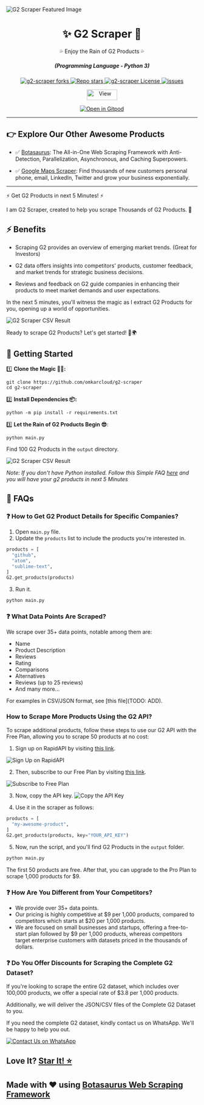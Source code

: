 ![G2 Scraper Featured Image](https://raw.githubusercontent.com/omkarcloud/g2-scraper/master/images/g2-scraper-featured-image.png)

<div align="center" style="margin-top: 0;">
  <h1>✨ G2 Scraper 🚀</h1>
  <p>💦 Enjoy the Rain of G2 Products 💦</p>
</div>
<em>
  <h5 align="center">(Programming Language - Python 3)</h5>
</em>
<p align="center">
  <a href="#">
    <img alt="g2-scraper forks" src="https://img.shields.io/github/forks/omkarcloud/g2-scraper?style=for-the-badge" />
  </a>
  <a href="#">
    <img alt="Repo stars" src="https://img.shields.io/github/stars/omkarcloud/g2-scraper?style=for-the-badge&color=yellow" />
  </a>
  <a href="#">
    <img alt="g2-scraper License" src="https://img.shields.io/github/license/omkarcloud/g2-scraper?color=orange&style=for-the-badge" />
  </a>
  <a href="https://github.com/omkarcloud/g2-scraper/issues">
    <img alt="issues" src="https://img.shields.io/github/issues/omkarcloud/g2-scraper?color=purple&style=for-the-badge" />
  </a>
</p>
<p align="center">
  <img src="https://views.whatilearened.today/views/github/omkarcloud/g2-scraper.svg" width="80px" height="28px" alt="View" />
</p>

<p align="center">
  <a href="https://gitpod.io/#https://github.com/omkarcloud/g2-scraper">
    <img alt="Open in Gitpod" src="https://gitpod.io/button/open-in-gitpod.svg" />
  </a>
</p>
  
---

## 👉 Explore Our Other Awesome Products


- ✅ [Botasaurus](https://github.com/omkarcloud/botasaurus): The All-in-One Web Scraping Framework with Anti-Detection, Parallelization, Asynchronous, and Caching Superpowers.

- ✅ [Google Maps Scraper](https://github.com/omkarcloud/google-maps-scraper): Find thousands of new customers personal phone, email, LinkedIn, Twitter and grow your business exponentially.

---

⚡ Get G2 Products in next 5 Minutes! ⚡

I am G2 Scraper, created to help you scrape Thousands of G2 Products. 🚀

## ⚡ Benefits
- Scraping G2 provides an overview of emerging market trends. (Great for Investors)

- G2 data offers insights into competitors' products, customer feedback, and market trends for strategic business decisions.

- Reviews and feedback on G2 guide companies in enhancing their products to meet market demands and user expectations.

In the next 5 minutes, you'll witness the magic as I extract G2 Products for you, opening up a world of opportunities.

![G2 Scraper CSV Result](https://raw.githubusercontent.com/omkarcloud/g2-scraper/master/images/g2-scraper-csv-result.png)

Ready to scrape G2 Products? Let's get started! 💼🌍


## 🚀 Getting Started

1️⃣ **Clone the Magic 🧙‍♀:**
```shell
git clone https://github.com/omkarcloud/g2-scraper
cd g2-scraper
```
2️⃣ **Install Dependencies 📦:**
```shell
python -m pip install -r requirements.txt
```
3️⃣ **Let the Rain of G2 Products Begin 😎**:
```shell
python main.py
```

Find 100 G2 Products in the `output` directory.

![G2 Scraper CSV Result](https://raw.githubusercontent.com/omkarcloud/g2-scraper/master/images/g2-scraper-csv-result.png)

*Note: If you don't have Python installed. Follow this Simple FAQ [here](https://github.com/omkarcloud/g2-scraper/blob/master/advanced.md#-i-dont-have-python-installed-how-can-i-run-the-scraper) and you will have your g2 products in next 5 Minutes*

## 🤔 FAQs

### ❓ How to Get G2 Product Details for Specific Companies?

1. Open `main.py` file.
2. Update the `products` list to include the products you're interested in.

```python
products = [
  "github",
  "atom",
  "sublime-text",
]
G2.get_products(products)
```
3. Run it.
```bash
python main.py
```   

### ❓ What Data Points Are Scraped?

We scrape over 35+ data points, notable among them are:
- Name
- Product Description
- Reviews
- Rating
- Comparisons
- Alternatives
- Reviews (up to 25 reviews)
- And many more...

For examples in CSV/JSON format, see [this file](TODO: ADD).

### How to Scrape More Products Using the G2 API?

To scrape additional products, follow these steps to use our G2 API with the Free Plan, allowing you to scrape 50 products at no cost:
1. Sign up on RapidAPI by visiting [this link](https://rapidapi.com/auth/sign-up).
   
![Sign Up on RapidAPI](https://raw.githubusercontent.com/omkarcloud/google-maps-scraper/master/screenshots/sign-up.png)

2. Then, subscribe to our Free Plan by visiting [this link](https://rapidapi.com/Chetan11dev/api/g2-data-api/pricing).

![Subscribe to Free Plan](https://raw.githubusercontent.com/omkarcloud/g2-scraper/master/images/g2-free-subscription.png)

3. Now, copy the API key.
![Copy the API Key](https://raw.githubusercontent.com/omkarcloud/g2-scraper/master/images/g2-api-key.png)

4. Use it in the scraper as follows:
```python
products = [
  "my-awesome-product",
]
G2.get_products(products, key="YOUR_API_KEY")
```
5. Now, run the script, and you'll find G2 Products in the `output` folder.
```bash
python main.py
```   

The first 50 products are free. After that, you can upgrade to the Pro Plan to scrape 1,000 products for $9.

### ❓ How Are You Different from Your Competitors?

- We provide over 35+ data points.
- Our pricing is highly competitive at $9 per 1,000 products, compared to competitors which starts at $20 per 1,000 products.
- We are focused on small businesses and startups, offering a free-to-start plan followed by $9 per 1,000 products, whereas competitors target enterprise customers with datasets priced in the thousands of dollars.

### ❓ Do You Offer Discounts for Scraping the Complete G2 Dataset?

If you're looking to scrape the entire G2 dataset, which includes over 100,000 products, we offer a special rate of $3.8 per 1,000 products.

Additionally, we will deliver the JSON/CSV files of the Complete G2 Dataset to you.

If you need the complete G2 dataset, kindly contact us on WhatsApp. We'll be happy to help you out.

[![Contact Us on WhatsApp](https://raw.githubusercontent.com/omkarcloud/google-maps-scraper/master/screenshots/mwa.png)](https://api.whatsapp.com/send?phone=918295042963&text=Hi,%20I%20would%20like%20to%20learn%20more%20about%20your%20products.)

<!-- ### ❓ Need More Help or Have Additional Questions?

For further help, contact us on WhatsApp. We'll be happy to help you out.

[![Contact Us on WhatsApp](https://raw.githubusercontent.com/omkarcloud/google-maps-scraper/master/screenshots/mwa.png)](https://api.whatsapp.com/send?phone=918295042963&text=Hi,%20I%20would%20like%20to%20learn%20more%20about%20your%20products.) -->

## Love It? [Star It! ⭐](https://github.com/omkarcloud/g2-scraper/stargazers)

## Made with ❤️ using [Botasaurus Web Scraping Framework](https://github.com/omkarcloud/botasaurus)